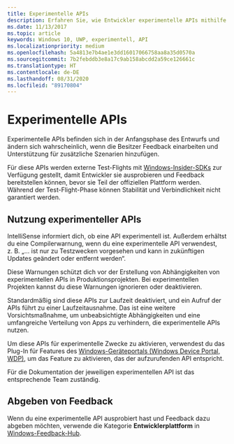 ```yaml
---
title: Experimentelle APIs
description: Erfahren Sie, wie Entwickler experimentelle APIs mithilfe von Test-Flight unter Verwendung von Windows Insider-SDKs ausprobieren können.
ms.date: 11/13/2017
ms.topic: article
keywords: Windows 10, UWP, experimentell, API
ms.localizationpriority: medium
ms.openlocfilehash: 5a4813e7b4ae1e3dd16017066758aa8a35d0570a
ms.sourcegitcommit: 7b2febddb3e8a17c9ab158abcdd2a59ce126661c
ms.translationtype: HT
ms.contentlocale: de-DE
ms.lasthandoff: 08/31/2020
ms.locfileid: "89170804"
---
```

# <a name="experimental-apis"></a>Experimentelle APIs

Experimentelle APIs befinden sich in der Anfangsphase des Entwurfs und ändern sich wahrscheinlich, wenn die Besitzer Feedback einarbeiten und Unterstützung für zusätzliche Szenarien hinzufügen.

Für diese APIs werden externe Test-Flights mit [Windows-Insider-SDKs](https://www.microsoft.com/software-download/windowsinsiderpreviewSDK) zur Verfügung gestellt, damit Entwickler sie ausprobieren und Feedback bereitstellen können, bevor sie Teil der offiziellen Plattform werden. Während der Test-Flight-Phase können Stabilität und Verbindlichkeit nicht garantiert werden.

## <a name="consuming-experimental-apis"></a>Nutzung experimenteller APIs
IntelliSense informiert dich, ob eine API experimentell ist. Außerdem erhältst du eine Compilerwarnung, wenn du eine experimentelle API verwendest, z. B. „... ist nur zu Testzwecken vorgesehen und kann in zukünftigen Updates geändert oder entfernt werden“.

Diese Warnungen schützt dich vor der Erstellung von Abhängigkeiten von experimentellen APIs in Produktionsprojekten. Bei experimentellen Projekten kannst du diese Warnungen ignorieren oder deaktivieren.

Standardmäßig sind diese APIs zur Laufzeit deaktiviert, und ein Aufruf der APIs führt zu einer Laufzeitausnahme. Das ist eine weitere Vorsichtsmaßnahme, um unbeabsichtigte Abhängigkeiten und eine umfangreiche Verteilung von Apps zu verhindern, die experimentelle APIs nutzen.

Um diese APIs für experimentelle Zwecke zu aktivieren, verwendest du das Plug-In für Features des [Windows-Geräteportals (Windows Device Portal, WDP)](../debug-test-perf/device-portal.md), um das Feature zu aktivieren, das der aufzurufenden API entspricht.

Für die Dokumentation der jeweiligen experimentellen API ist das entsprechende Team zuständig.

## <a name="providing-feedback"></a>Abgeben von Feedback

Wenn du eine experimentelle API ausprobiert hast und Feedback dazu abgeben möchten, verwende die Kategorie **Entwicklerplattform** in [Windows-Feedback-Hub](https://support.microsoft.com/help/4021566/windows-10-send-feedback-to-microsoft-with-feedback-hub).